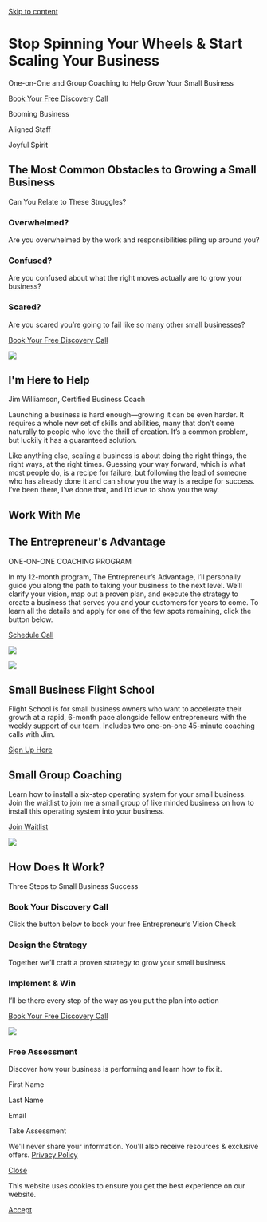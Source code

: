 [Skip to content](https://williamsoncg.com/#content "Skip to content")

# Stop Spinning Your Wheels & Start Scaling Your Business

One-on-One and Group Coaching to Help Grow Your Small Business

[Book Your Free Discovery Call](https://williamsoncg.com/discovery-call)

Booming Business

Aligned Staff

Joyful Spirit

## The Most Common Obstacles to Growing a Small Business

Can You Relate to These Struggles?

### Overwhelmed?

Are you overwhelmed by the work and responsibilities piling up around you?

### Confused?

Are you confused about what the right moves actually are to grow your business?

### Scared?

Are you scared you’re going to fail like so many other small businesses?

[Book Your Free Discovery Call](https://williamsoncg.com/discovery-call)

![](https://williamsoncg.com/wp-content/uploads/2023/06/JimWilliamsonConsultingGroup_Home_Guide.png)

## I'm Here to Help

Jim Williamson, Certified Business Coach

Launching a business is hard enough—growing it can be even harder. It requires a whole new set of skills and abilities, many that don’t come naturally to people who love the thrill of creation. It’s a common problem, but luckily it has a guaranteed solution.

Like anything else, scaling a business is about doing the right things, the right ways, at the right times. Guessing your way forward, which is what most people do, is a recipe for failure, but following the lead of someone who has already done it and can show you the way is a recipe for success. I’ve been there, I’ve done that, and I’d love to show you the way.

## Work With Me

## The Entrepreneur's Advantage

ONE-ON-ONE COACHING PROGRAM

In my 12-month program, The Entrepreneur’s Advantage, I’ll personally guide you along the path to taking your business to the next level. We’ll clarify your vision, map out a proven plan, and execute the strategy to create a business that serves you and your customers for years to come. To learn all the details and apply for one of the few spots remaining, click the button below.

[Schedule Call](https://williamsoncg.com/discovery-call)

![](https://williamsoncg.com/wp-content/uploads/2024/03/WCG-Services-Offering-Images-2.png)

![](https://williamsoncg.com/wp-content/uploads/2024/03/WCG-Services-Offering-Images-.png)

## Small Business   Flight School

Flight School is for small business owners who want to accelerate their growth at a rapid, 6-month pace alongside fellow entrepreneurs with the weekly support of our team. Includes two one-on-one 45-minute coaching calls with Jim.

[Sign Up Here](https://jimwilliamson.businessflightsite.com/)

## Small Group Coaching

Learn how to install a six-step operating system for your small business. Join the waitlist to join me a small group of like minded business on how to install this operating system into your business.

[Join Waitlist](https://keap.app/contact-us/6818337619328168)

![](https://williamsoncg.com/wp-content/uploads/2024/11/Black-Cohort-1-2048x1366.jpeg)

## How Does It Work?

Three Steps to Small Business Success

### Book Your Discovery Call

Click the button below to book your free Entrepreneur’s Vision Check

### Design the Strategy

Together we’ll craft a proven strategy to grow your small business

### Implement & Win

I’ll be there every step of the way as you put the plan into action

[Book Your Free Discovery Call](https://williamsoncg.com/discovery-call)

![](https://williamsoncg.com/wp-content/uploads/2023/10/Untitled-design-31.png)

### Free Assessment

Discover how your business is performing and learn how to fix it.

First Name

Last Name

Email

Take Assessment

We'll never share your information. You'll also receive resources & exclusive offers. [Privacy Policy](https://williamsoncg.com/privacy/)

[Close](https://williamsoncg.com/#)

This website uses cookies to ensure you get the best experience on our website.

[Accept](https://williamsoncg.com/#elementor-action%3Aaction%3Dpopup%3Aclose%26settings%3DeyJkb19ub3Rfc2hvd19hZ2FpbiI6InllcyJ9)